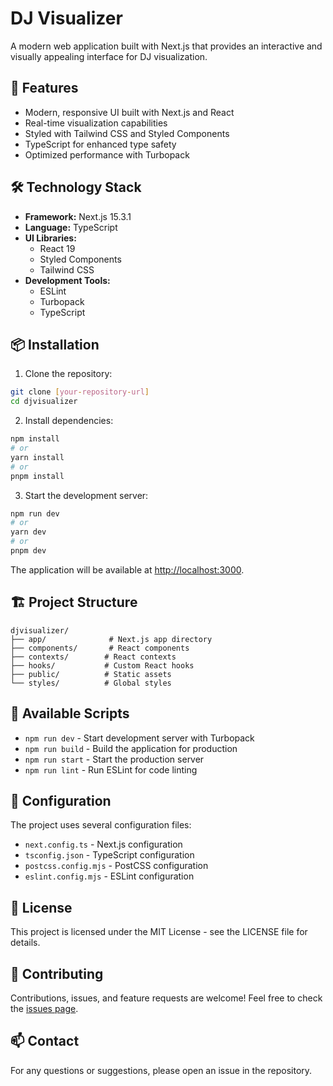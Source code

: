 # DJ Visualizer

A modern web application built with Next.js that provides an interactive and visually appealing interface for DJ visualization.

## 🚀 Features

- Modern, responsive UI built with Next.js and React
- Real-time visualization capabilities
- Styled with Tailwind CSS and Styled Components
- TypeScript for enhanced type safety
- Optimized performance with Turbopack

## 🛠️ Technology Stack

- **Framework:** Next.js 15.3.1
- **Language:** TypeScript
- **UI Libraries:** 
  - React 19
  - Styled Components
  - Tailwind CSS
- **Development Tools:**
  - ESLint
  - Turbopack
  - TypeScript

## 📦 Installation

1. Clone the repository:
```bash
git clone [your-repository-url]
cd djvisualizer
```

2. Install dependencies:
```bash
npm install
# or
yarn install
# or
pnpm install
```

3. Start the development server:
```bash
npm run dev
# or
yarn dev
# or
pnpm dev
```

The application will be available at [http://localhost:3000](http://localhost:3000).

## 🏗️ Project Structure

```
djvisualizer/
├── app/              # Next.js app directory
├── components/       # React components
├── contexts/        # React contexts
├── hooks/           # Custom React hooks
├── public/          # Static assets
└── styles/          # Global styles
```

## 🚀 Available Scripts

- `npm run dev` - Start development server with Turbopack
- `npm run build` - Build the application for production
- `npm run start` - Start the production server
- `npm run lint` - Run ESLint for code linting

## 🔧 Configuration

The project uses several configuration files:
- `next.config.ts` - Next.js configuration
- `tsconfig.json` - TypeScript configuration
- `postcss.config.mjs` - PostCSS configuration
- `eslint.config.mjs` - ESLint configuration

## 📝 License

This project is licensed under the MIT License - see the LICENSE file for details.

## 🤝 Contributing

Contributions, issues, and feature requests are welcome! Feel free to check the [issues page](your-issues-page-url).

## 📫 Contact

For any questions or suggestions, please open an issue in the repository.
